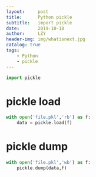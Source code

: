 ```yaml
---
layout:     post
title:      Python pickle
subtitle:   import pickle
date:       2019-10-18
author:     LZY
header-img: img/whatisnext.jpg
catalog: true
tags:
    - Python
    - pickle
---
```


```python
import pickle
```

# pickle load

```python
with open('file.pkl','rb') as f:
    data = pickle.load(f)
```

# pickle dump

```python
with open('file.pkl','wb') as f:
    pickle.dump(data,f)
```
